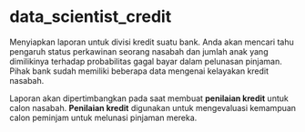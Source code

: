 # data_scientist_credit
Menyiapkan laporan untuk divisi kredit suatu bank. Anda akan mencari tahu pengaruh status perkawinan seorang nasabah dan jumlah anak yang dimilikinya terhadap probabilitas gagal bayar dalam pelunasan pinjaman. Pihak bank sudah memiliki beberapa data mengenai kelayakan kredit nasabah.

Laporan akan dipertimbangkan pada saat membuat **penilaian kredit** untuk calon nasabah. **Penilaian kredit** digunakan untuk mengevaluasi kemampuan calon peminjam untuk melunasi pinjaman mereka.
